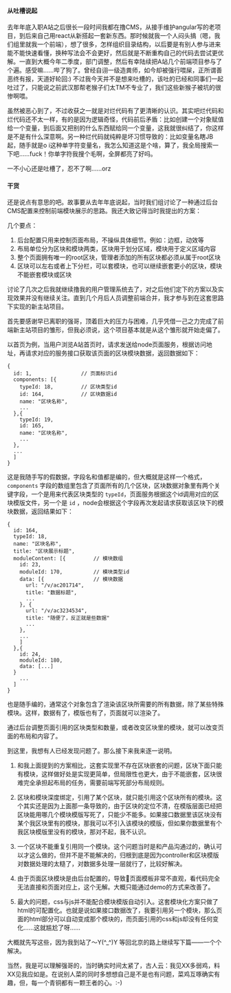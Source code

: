 #### 从吐槽说起

去年年底入职A站之后很长一段时间我都在撸CMS，从接手维护angular写的老项目，到后来自己用react从新搭起一套新东西。那时候就我一个人闷头搞（嗯，我们组里就我一个前端），想了很多，怎样组织目录结构，以后要是有别人参与进来能不能快速看懂，换种写法会不会更好，然后就是不断重构自己的代码去尝试更优解。一直到大概今年二季度，部门调整，然后有幸陆续把A站几个前端项目参与了个遍。感受嘛……哔了狗了。曾经自诩一级造粪师，如今却被强行喂屎，正所谓善恶终有报，天道好轮回:) 不过我今天并不是想来吐槽的，该吐的已经和同事们一起吐过了，只能说之前武汉那帮老猴子们太TM不专业了，我们这些新猴子被坑的很惨啊喂。

虽然被恶心到了，不过收获之一就是对烂代码有了更清晰的认识。其实吧烂代码和烂代码还不太一样，有的是因为逻辑奇怪，代码前后矛盾：比如创建一个对象赋值给一个变量，到后面又把别的什么东西赋给同一个变量，这我就很纠结了，你这样是不是有什么深意啊。另一种烂代码就纯粹是坏习惯导致的：比如变量名瞎JB起，随手就是o i这种单字符变量名，我怎么知道这是个啥，算了，我全局搜索一下吧……fuck！你单字符我搜个毛啊，全屏都亮了好吗。

一不小心还是吐槽了，忍不了啊……orz

#### 干货

还是说点有意思的吧。故事要从去年年底说起，当时我们组讨论了一种通过后台CMS配置来控制前端模块展示的思路。我还大致记得当时我提出的方案：

几个要点：

  1. 后台配置只用来控制页面布局，不操纵具体细节。例如：边框，动效等
  2. 布局单位分为区块和模块两类，区块用于划分区域，模块用于定义区域内容
  3. 整个页面拥有唯一的root区块，管理者添加的所有区块都必须从属于root区块
  4. 区块可以左右或者上下分栏，可以套模块，也可以继续嵌套更小的区块，模块不能嵌套模块或区块

讨论了几次之后我就继续撸我的用户管理系统去了，对之后他们定下的方案以及实现效果并没有继续关注。直到几个月后人员调整前端合并，我才参与到在这套思路下实现的新主站项目。

首先要感谢早已离职的强哥，顶着巨大的压力与困难，几乎凭借一己之力完成了前端新主站项目的雏形，但我必须说，这个项目基本就是从这个雏形就开始走偏了。

以首页为例，当用户浏览A站首页时，请求发送给node页面服务，根据访问地址，再请求对应的服务接口获取该页面的区块模块数据，返回数据如下：

    {
      id: 1,                // 页面标识id
      components: [{
        typeId: 18,         // 区块类型id
        id: 164,            // 区块数据id
        name: "区块名称",
        ...
      },{
        typeId: 19,
        id: 165,
        name: "区块名称",
        ...
      },
      ...
      ]
    }

这是我随手写的假数据，字段名和值都是编的，但大概就是这样一个格式，`components` 字段的数组里包含了页面所有的几个区块，区块数据对象里有两个关键字段，一个是用来代表区块类型的 `typeId`，页面服务根据这个id调用对应的区块模版文件，另一个是 `id` ，node会根据这个字段再次发起请求获取该区块下的模块数据，返回结果如下：

    {
      id: 164,
      typeId: 18,
      name: "区块名称",
      title: "区块展示标题",
      moduleContent: [{         // 模块数组
        id: 23,
        moduleId: 170,          // 模块类型id
        data: [{                // 模块数据
          url: "/v/ac201714",
          title: "数据标题",
          ...
        }, {
          url: "/v/ac3234534",
          title: "随便了，反正就是些数据"
          ...
        },
        ...
        ]
      },{
        id: 24,
        moduleId: 180,
        data: [...]
      }
        ...
      ]
    }

也是随手编的，通常这个对象包含了渲染该区块所需要的所有数据，除了某些特殊模块。这样，数据有了，模版也有了，页面就可以渲染了。

通过后台调整页面引用的区块类型和数量，或者改变区块里的模块，就可以改变页面的布局和内容了。

到这里，我想有人已经发现问题了。那么接下来我来逐一说明。

1. 和我上面提到的方案相比，这套实现里不存在区块嵌套的问题，区块下面只能有模块，这样做好处是实现更简单，但局限性也更大，由于不能嵌套，区块很难完全承担起布局的任务，需要前端写死部分布局规则。

2. 区块和模块深度绑定，引用了某个区块，就只能引用这个区块所有的模块。这个其实还是因为上面那一条导致的，由于区块的定位不清，在模版层面已经把区块能用哪几个模块模版写死了，只能少不能多。如果接口数据里该区块没有某个我区块里有的模块，那我可以不引入该模块的模版，但如果你数据里有个我区块模版里没有的模块，那对不起，我不认识。

3. 一个区块不能重复引用同一个模块。这个问题当时是和产品沟通过的，确认可以才这么做的，但并不是不能解决的，归根到底是因为controller和区块模版对数据处理的太糙了，对数据多处理一层就行了，比较好解决。

4. 由于页面区块模块是由后台配置的，导致页面模板非常不直观，看代码完全无法直接和页面对应上，这个无解。大概只能通过demo的方式来改善了。

5. 最大的问题，css与js并不能配合模块模版自动引入。这套模块化方案只做了html的可配置化。也就是说如果接口数据改了，我要引用另一个模块，那么页面的html部分可以自动变成那个模块的，而页面引用的css和js却没有任何变化……这就尴尬了呀……

大概就先写这些，因为我到站了～Y(^_^)Y 等回北京的路上继续写下篇——一个个解决。

当然，我是可以理解强哥的，当时确实时间太紧了，古人云：我见XX多弱鸡，料XX见我应如是。在说别人菜的同时多想想自己是不是也有问题，菜鸡互啄确实有趣，但，每一个青铜都有一颗王者的心。:-)
